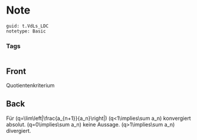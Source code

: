 # Note
```
guid: t.VdLs_LDC
notetype: Basic
```

### Tags
```
```

## Front
Quotientenkriterium

## Back
Für \(q=\lim\left|\frac{a_{n+1}}{a_n}\right|\)
\(q<1\implies\sum a_n\) konvergiert absolut.
\(q=0\implies\sum a_n\) keine Aussage.
\(q>1\implies\sum a_n\) divergiert.
